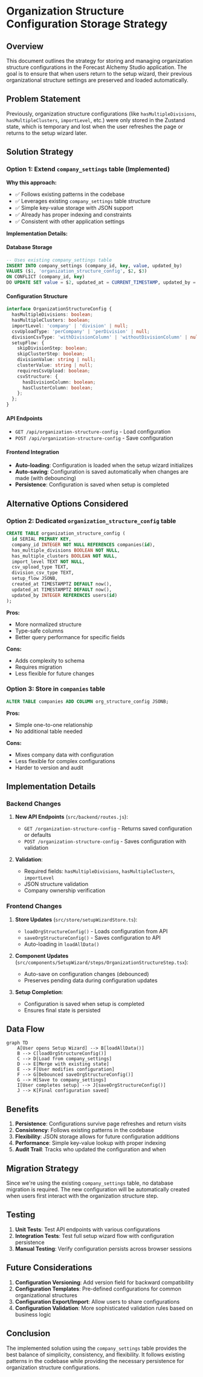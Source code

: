 # Organization Structure Configuration Storage Strategy

## Overview

This document outlines the strategy for storing and managing organization structure configurations in the Forecast Alchemy Studio application. The goal is to ensure that when users return to the setup wizard, their previous organizational structure settings are preserved and loaded automatically.

## Problem Statement

Previously, organization structure configurations (like `hasMultipleDivisions`, `hasMultipleClusters`, `importLevel`, etc.) were only stored in the Zustand state, which is temporary and lost when the user refreshes the page or returns to the setup wizard later.

## Solution Strategy

### Option 1: Extend `company_settings` table (Implemented)

**Why this approach:**
- ✅ Follows existing patterns in the codebase
- ✅ Leverages existing `company_settings` table structure
- ✅ Simple key-value storage with JSON support
- ✅ Already has proper indexing and constraints
- ✅ Consistent with other application settings

**Implementation Details:**

#### Database Storage
```sql
-- Uses existing company_settings table
INSERT INTO company_settings (company_id, key, value, updated_by)
VALUES ($1, 'organization_structure_config', $2, $3)
ON CONFLICT (company_id, key)
DO UPDATE SET value = $2, updated_at = CURRENT_TIMESTAMP, updated_by = $3
```

#### Configuration Structure
```typescript
interface OrganizationStructureConfig {
  hasMultipleDivisions: boolean;
  hasMultipleClusters: boolean;
  importLevel: 'company' | 'division' | null;
  csvUploadType: 'perCompany' | 'perDivision' | null;
  divisionCsvType: 'withDivisionColumn' | 'withoutDivisionColumn' | null;
  setupFlow: {
    skipDivisionStep: boolean;
    skipClusterStep: boolean;
    divisionValue: string | null;
    clusterValue: string | null;
    requiresCsvUpload: boolean;
    csvStructure: {
      hasDivisionColumn: boolean;
      hasClusterColumn: boolean;
    };
  };
}
```

#### API Endpoints
- `GET /api/organization-structure-config` - Load configuration
- `POST /api/organization-structure-config` - Save configuration

#### Frontend Integration
- **Auto-loading**: Configuration is loaded when the setup wizard initializes
- **Auto-saving**: Configuration is saved automatically when changes are made (with debouncing)
- **Persistence**: Configuration is saved when setup is completed

## Alternative Options Considered

### Option 2: Dedicated `organization_structure_config` table
```sql
CREATE TABLE organization_structure_config (
  id SERIAL PRIMARY KEY,
  company_id INTEGER NOT NULL REFERENCES companies(id),
  has_multiple_divisions BOOLEAN NOT NULL,
  has_multiple_clusters BOOLEAN NOT NULL,
  import_level TEXT NOT NULL,
  csv_upload_type TEXT,
  division_csv_type TEXT,
  setup_flow JSONB,
  created_at TIMESTAMPTZ DEFAULT now(),
  updated_at TIMESTAMPTZ DEFAULT now(),
  updated_by INTEGER REFERENCES users(id)
);
```

**Pros:**
- More normalized structure
- Type-safe columns
- Better query performance for specific fields

**Cons:**
- Adds complexity to schema
- Requires migration
- Less flexible for future changes

### Option 3: Store in `companies` table
```sql
ALTER TABLE companies ADD COLUMN org_structure_config JSONB;
```

**Pros:**
- Simple one-to-one relationship
- No additional table needed

**Cons:**
- Mixes company data with configuration
- Less flexible for complex configurations
- Harder to version and audit

## Implementation Details

### Backend Changes

1. **New API Endpoints** (`src/backend/routes.js`):
   - `GET /organization-structure-config` - Returns saved configuration or defaults
   - `POST /organization-structure-config` - Saves configuration with validation

2. **Validation**:
   - Required fields: `hasMultipleDivisions`, `hasMultipleClusters`, `importLevel`
   - JSON structure validation
   - Company ownership verification

### Frontend Changes

1. **Store Updates** (`src/store/setupWizardStore.ts`):
   - `loadOrgStructureConfig()` - Loads configuration from API
   - `saveOrgStructureConfig()` - Saves configuration to API
   - Auto-loading in `loadAllData()`

2. **Component Updates** (`src/components/SetupWizard/steps/OrganizationStructureStep.tsx`):
   - Auto-save on configuration changes (debounced)
   - Preserves pending data during configuration updates

3. **Setup Completion**:
   - Configuration is saved when setup is completed
   - Ensures final state is persisted

## Data Flow

```mermaid
graph TD
    A[User opens Setup Wizard] --> B[loadAllData()]
    B --> C[loadOrgStructureConfig()]
    C --> D[Load from company_settings]
    D --> E[Merge with existing state]
    E --> F[User modifies configuration]
    F --> G[Debounced saveOrgStructureConfig()]
    G --> H[Save to company_settings]
    I[User completes setup] --> J[saveOrgStructureConfig()]
    J --> K[Final configuration saved]
```

## Benefits

1. **Persistence**: Configurations survive page refreshes and return visits
2. **Consistency**: Follows existing patterns in the codebase
3. **Flexibility**: JSON storage allows for future configuration additions
4. **Performance**: Simple key-value lookup with proper indexing
5. **Audit Trail**: Tracks who updated the configuration and when

## Migration Strategy

Since we're using the existing `company_settings` table, no database migration is required. The new configuration will be automatically created when users first interact with the organization structure step.

## Testing

1. **Unit Tests**: Test API endpoints with various configurations
2. **Integration Tests**: Test full setup wizard flow with configuration persistence
3. **Manual Testing**: Verify configuration persists across browser sessions

## Future Considerations

1. **Configuration Versioning**: Add version field for backward compatibility
2. **Configuration Templates**: Pre-defined configurations for common organizational structures
3. **Configuration Export/Import**: Allow users to share configurations
4. **Configuration Validation**: More sophisticated validation rules based on business logic

## Conclusion

The implemented solution using the `company_settings` table provides the best balance of simplicity, consistency, and flexibility. It follows existing patterns in the codebase while providing the necessary persistence for organization structure configurations. 
 
 
 
 
 
 
 
 
 